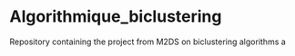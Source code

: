 # Algorithmique_biclustering
Repository containing the project from M2DS on biclustering algorithms
a
